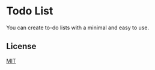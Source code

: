 # Todo List

You can create to-do lists with a minimal and easy to use.


## License

[MIT](https://github.com/erensarac/todo-list/blob/main/LICENSE)
